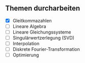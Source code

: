 ## Themen durcharbeiten
- [x] Gleitkommazahlen
- [ ] Lineare Algebra
- [ ] Lineare Gleichungssysteme 
- [ ] Singulärwertzerlegung (SVD)
- [ ] Interpolation 
- [ ] Diskrete Fourier-Transformation
- [ ] Optimierung